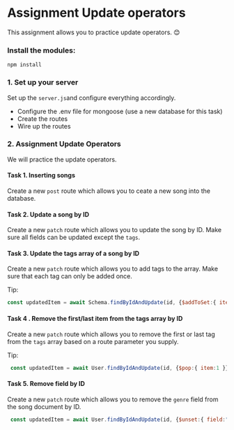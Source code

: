 # Assignment Update operators 
This assignment allows you to practice update operators. 😊

### Install the modules: 
`npm install`

### 1. Set up your server
Set up the `server.js`and configure everything accordingly. 
+ Configure the .env file for mongoose (use a new database for this task)
+ Create the routes 
+ Wire up the routes

### 2. Assignment Update Operators 
We will practice the update operators.

#### Task 1. Inserting songs 
Create a new `post` route which allows you to ceate a new song into the database. 

#### Task 2. Update a song by ID  
Create a new `patch` route which allows you to update the song by ID. Make sure all fields can be updated except the `tags`.  

#### Task 3. Update the tags array of a song by ID
Create a new `patch` route which allows you to add tags to the array. Make sure that each tag can only be added once. 

Tip: 

````javascript 
const updatedItem = await Schema.findByIdAndUpdate(id, {$addToSet:{ item:item }}, {new:true})

````

#### Task 4 . Remove the first/last item from the tags array by ID
Create a new `patch` route which allows you to remove the first or last tag from the `tags` array based on a route parameter you supply. 

Tip: 

````javascript 
 const updatedItem = await User.findByIdAndUpdate(id, {$pop:{ item:1 }}, {new:true})

````

#### Task 5. Remove field by ID
Create a new `patch` route which allows you to remove the `genre` field from the song document by ID.

````javascript 
 const updatedItem = await User.findByIdAndUpdate(id, {$unset:{ field:""}}, {new:true})
````




